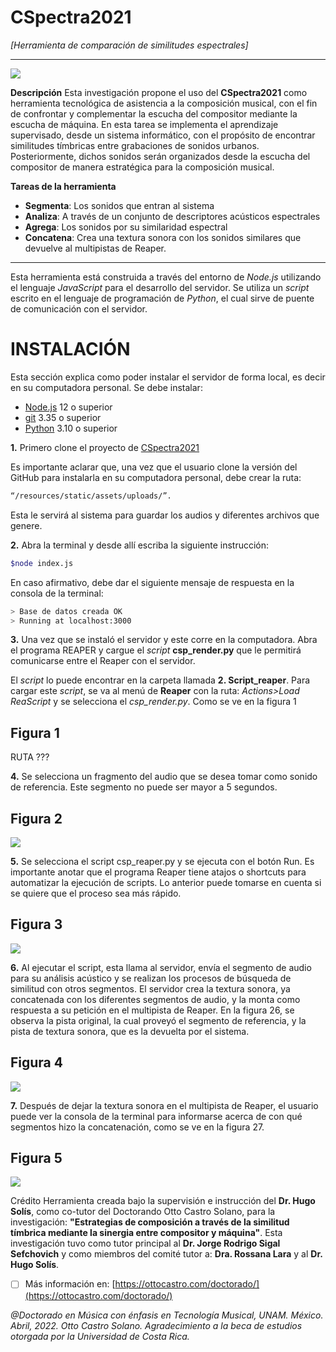 
# CSpectra2021

*[Herramienta de comparación de similitudes espectrales]*
***

![](https://ottocastro.com/doctorado/images/cspectra.jpg)

**Descripción**
Esta investigación propone el uso del **CSpectra2021** como herramienta tecnológica de asistencia a la composición musical, con el fin de confrontar y complementar la escucha del compositor mediante la escucha de máquina. En esta tarea se implementa el aprendizaje supervisado, desde un sistema informático, con el propósito de encontrar similitudes tímbricas entre grabaciones de sonidos urbanos. Posteriormente, dichos sonidos serán organizados desde la escucha del compositor de manera estratégica para la composición musical.

**Tareas de la herramienta**

- **Segmenta**:
Los sonidos que entran al sistema
- **Analiza**:
A través de un conjunto de descriptores acústicos espectrales 
- **Agrega**: 
Los sonidos por su similaridad espectral
- **Concatena**: 
Crea una textura sonora con los sonidos similares que devuelve al multipistas de Reaper. 

***
Esta herramienta está construida a través del entorno de *Node.js* utilizando el lenguaje *JavaScript* para el desarrollo del servidor. Se utiliza un *script* escrito en el lenguaje de programación de *Python*, el cual sirve de puente de comunicación con el servidor. 

# INSTALACIÓN
Esta sección explica como poder instalar el servidor de forma local, es decir en su computadora personal. Se debe instalar:

- [Node.js](https://nodejs.org/) 12 o superior
- [git](https://git-scm.com/downloads) 3.35 o superior
- [Python](https://www.python.org/downloads/) 3.10 o superior

**1.** Primero clone el proyecto de [CSpectra2021](https://github.com/mat2021/CSPECTRA2021)

Es importante aclarar que, una vez que el usuario clone la versión del GitHub para instalarla en su computadora personal, debe crear la ruta: 

```sh
“/resources/static/assets/uploads/”.
```

Esta le servirá al sistema para guardar los audios y diferentes archivos que genere.

**2.** Abra la terminal y desde allí escriba la siguiente instrucción:

```sh
$node index.js
```

En caso afirmativo, debe dar el siguiente mensaje de respuesta en la consola de la terminal:
```sh
> Base de datos creada OK
> Running at localhost:3000
```
**3.** Una vez que se instaló el servidor y este corre en la computadora. Abra el programa REAPER y cargue el *script*  **csp_render.py** que le permitirá comunicarse entre el Reaper con el servidor.

El *script* lo puede encontrar en la carpeta llamada **2. Script_reaper**. Para cargar este *script*, se va al menú de **Reaper** con la ruta: *Actions>Load ReaScript* y se selecciona el *csp_render.py*. Como se ve en la figura 1

## Figura 1

RUTA ???

**4.** Se selecciona un fragmento del audio que se desea tomar como sonido de referencia. Este segmento no puede ser mayor a 5 segundos.

## Figura 2

![](https://ottocastro.com/images/README/02.jpg)


**5.**  Se selecciona el script csp_reaper.py y se ejecuta con el botón Run. Es importante anotar que el programa Reaper tiene atajos o shortcuts para automatizar la ejecución de scripts. Lo anterior puede tomarse en cuenta si se quiere que el proceso sea más rápido. 

## Figura 3

![](https://ottocastro.com/images/README/03.jpg)

**6.**  Al ejecutar el script, esta llama al servidor, envía el segmento de audio para su análisis acústico y se realizan los procesos de búsqueda de similitud con otros segmentos. El servidor crea la textura sonora, ya concatenada con los diferentes segmentos de audio, y la monta como respuesta a su petición en el multipista de Reaper. En la figura 26, se observa la pista original, la cual proveyó el segmento de referencia, y la pista de textura sonora, que es la devuelta por el sistema. 

## Figura 4

![](https://ottocastro.com/images/README/05.jpg)

**7.** Después de dejar la textura sonora en el multipista de Reaper, el usuario puede ver la consola de la terminal para informarse acerca de con qué segmentos hizo la concatenación, como se ve en la figura 27. 

## Figura 5

![](https://ottocastro.com/images/README/06.jpg)

Crédito
Herramienta creada bajo la supervisión e instrucción del **Dr. Hugo Solís**, como co-tutor del Doctorando Otto Castro Solano, para la investigación: **"Estrategias de composición a través de la similitud tímbrica mediante la sinergia entre compositor y máquina"**. Esta investigación tuvo como tutor principal al
**Dr. Jorge Rodrigo Sigal Sefchovich** y como miembros del comité tutor a: **Dra. Rossana Lara** y al **Dr. Hugo Solís**.



 - [ ] Más información en:
 [https://ottocastro.com/doctorado/](https://ottocastro.com/doctorado/)

*@Doctorado en Música con énfasis en Tecnología Musical, UNAM. México. Abril, 2022. Otto Castro Solano. Agradecimiento a la beca de estudios otorgada por la Universidad de Costa Rica.*

